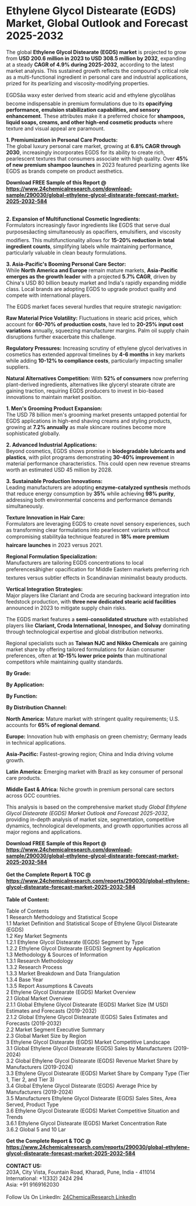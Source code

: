 <h1>Ethylene Glycol Distearate (EGDS) Market, Global Outlook and Forecast 2025-2032</h1><p>The global <strong>Ethylene Glycol Distearate (EGDS) market</strong> is projected to grow from <strong>USD 200.6 million in 2023 to USD 308.5 million by 2032</strong>, expanding at a steady <strong>CAGR of 4.9% during 2025-2032</strong>, according to the latest market analysis. This sustained growth reflects the compound's critical role as a multi-functional ingredient in personal care and industrial applications, prized for its pearlizing and viscosity-modifying properties.</p><p>EGDSâa waxy ester derived from stearic acid and ethylene glycolâhas become indispensable in premium formulations due to its <strong>opacifying performance, emulsion stabilization capabilities, and sensory enhancement</strong>. These attributes make it a preferred choice for <strong>shampoos, liquid soaps, creams, and other high-end cosmetic products</strong> where texture and visual appeal are paramount.</p><p><strong>1. Premiumization in Personal Care Products:</strong><br>
The global luxury personal care market, growing at <strong>6.8% CAGR through 2030</strong>, increasingly incorporates EGDS for its ability to create rich, pearlescent textures that consumers associate with high quality. Over <strong>45% of new premium shampoo launches</strong> in 2023 featured pearlizing agents like EGDS as brands compete on product aesthetics.</p><div><b>Download FREE Sample of this Report @ 
            <a href="https://www.24chemicalresearch.com/download-sample/290030/global-ethylene-glycol-distearate-forecast-market-2025-2032-584">
            https://www.24chemicalresearch.com/download-sample/290030/global-ethylene-glycol-distearate-forecast-market-2025-2032-584</a></b></div><br><p><strong>2. Expansion of Multifunctional Cosmetic Ingredients:</strong><br>
Formulators increasingly favor ingredients like EGDS that serve dual purposesâacting simultaneously as opacifiers, emulsifiers, and viscosity modifiers. This multifunctionality allows for <strong>15-20% reduction in total ingredient counts</strong>, simplifying labels while maintaining performance, particularly valuable in clean beauty formulations.</p><p><strong>3. Asia-Pacific's Booming Personal Care Sector:</strong><br>
While <strong>North America and Europe</strong> remain mature markets, <strong>Asia-Pacific emerges as the growth leader</strong> with a projected <strong>5.7% CAGR</strong>, driven by China's USD 80 billion beauty market and India's rapidly expanding middle class. Local brands are adopting EGDS to upgrade product quality and compete with international players.</p><p>The EGDS market faces several hurdles that require strategic navigation:</p><p><strong>Raw Material Price Volatility:</strong> Fluctuations in stearic acid prices, which account for <strong>60-70% of production costs</strong>, have led to <strong>20-25% input cost variations</strong> annually, squeezing manufacturer margins. Palm oil supply chain disruptions further exacerbate this challenge.</p><p><strong>Regulatory Pressures:</strong> Increasing scrutiny of ethylene glycol derivatives in cosmetics has extended approval timelines by <strong>4-6 months</strong> in key markets while adding <strong>10-12% to compliance costs</strong>, particularly impacting smaller suppliers.</p><p><strong>Natural Alternatives Competition:</strong> With <strong>52% of consumers</strong> now preferring plant-derived ingredients, alternatives like glyceryl stearate citrate are gaining traction, requiring EGDS producers to invest in bio-based innovations to maintain market position.</p><p><strong>1. Men's Grooming Product Expansion:</strong><br>
The USD 78 billion men's grooming market presents untapped potential for EGDS applications in high-end shaving creams and styling products, growing at <strong>7.2% annually</strong> as male skincare routines become more sophisticated globally.</p><p><strong>2. Advanced Industrial Applications:</strong><br>
Beyond cosmetics, EGDS shows promise in <strong>biodegradable lubricants and plastics</strong>, with pilot programs demonstrating <strong>30-40% improvement</strong> in material performance characteristics. This could open new revenue streams worth an estimated USD 45 million by 2028.</p><p><strong>3. Sustainable Production Innovations:</strong><br>
Leading manufacturers are adopting <strong>enzyme-catalyzed synthesis</strong> methods that reduce energy consumption by <strong>35%</strong> while achieving <strong>98% purity</strong>, addressing both environmental concerns and performance demands simultaneously.</p><p><strong>Texture Innovation in Hair Care:</strong><br>
	Formulators are leveraging EGDS to create novel sensory experiences, such as transforming clear formulations into pearlescent variants without compromising stabilityâa technique featured in <strong>18% more premium haircare launches</strong> in 2023 versus 2021.</p><p><strong>Regional Formulation Specialization:</strong><br>
	Manufacturers are tailoring EGDS concentrations to local preferencesâhigher opacification for Middle Eastern markets preferring rich textures versus subtler effects in Scandinavian minimalist beauty products.</p><p><strong>Vertical Integration Strategies:</strong><br>
	Major players like Clariant and Croda are securing backward integration into feedstock production, with <strong>three new dedicated stearic acid facilities</strong> announced in 2023 to mitigate supply chain risks.</p><p>The EGDS market features a <strong>semi-consolidated structure</strong> with established players like <strong>Clariant, Croda International, Innospec, and Solvay</strong> dominating through technological expertise and global distribution networks.</p><p>Regional specialists such as <strong>Taiwan NJC and Nikko Chemicals</strong> are gaining market share by offering tailored formulations for Asian consumer preferences, often at <strong>10-15% lower price points</strong> than multinational competitors while maintaining quality standards.</p><p><strong>By Grade:</strong></p><p><strong>By Application:</strong></p><p><strong>By Function:</strong></p><p><strong>By Distribution Channel:</strong></p><p><strong>North America:</strong> Mature market with stringent quality requirements; U.S. accounts for <strong>65% of regional demand</strong>.</p><p><strong>Europe:</strong> Innovation hub with emphasis on green chemistry; Germany leads in technical applications.</p><p><strong>Asia-Pacific:</strong> Fastest-growing region; China and India driving volume growth.</p><p><strong>Latin America:</strong> Emerging market with Brazil as key consumer of personal care products.</p><p><strong>Middle East &amp; Africa:</strong> Niche growth in premium personal care sectors across GCC countries.</p><p>This analysis is based on the comprehensive market study <em>Global Ethylene Glycol Distearate (EGDS) Market Outlook and Forecast 2025-2032</em>, providing in-depth analysis of market size, segmentation, competitive dynamics, technological developments, and growth opportunities across all major regions and applications.</p><div><b>Download FREE Sample of this Report @ 
            <a href="https://www.24chemicalresearch.com/download-sample/290030/global-ethylene-glycol-distearate-forecast-market-2025-2032-584">
            https://www.24chemicalresearch.com/download-sample/290030/global-ethylene-glycol-distearate-forecast-market-2025-2032-584</a></b></div><br><div><b>Get the Complete Report & TOC @ 
            <a href="https://www.24chemicalresearch.com/reports/290030/global-ethylene-glycol-distearate-forecast-market-2025-2032-584">
            https://www.24chemicalresearch.com/reports/290030/global-ethylene-glycol-distearate-forecast-market-2025-2032-584</a></b></div><br>
            <b>Table of Content:</b><p>Table of Contents<br />
1 Research Methodology and Statistical Scope<br />
1.1 Market Definition and Statistical Scope of Ethylene Glycol Distearate (EGDS)<br />
1.2 Key Market Segments<br />
1.2.1 Ethylene Glycol Distearate (EGDS) Segment by Type<br />
1.2.2 Ethylene Glycol Distearate (EGDS) Segment by Application<br />
1.3 Methodology & Sources of Information<br />
1.3.1 Research Methodology<br />
1.3.2 Research Process<br />
1.3.3 Market Breakdown and Data Triangulation<br />
1.3.4 Base Year<br />
1.3.5 Report Assumptions & Caveats<br />
2 Ethylene Glycol Distearate (EGDS) Market Overview<br />
2.1 Global Market Overview<br />
2.1.1 Global Ethylene Glycol Distearate (EGDS) Market Size (M USD) Estimates and Forecasts (2019-2032)<br />
2.1.2 Global Ethylene Glycol Distearate (EGDS) Sales Estimates and Forecasts (2019-2032)<br />
2.2 Market Segment Executive Summary<br />
2.3 Global Market Size by Region<br />
3 Ethylene Glycol Distearate (EGDS) Market Competitive Landscape<br />
3.1 Global Ethylene Glycol Distearate (EGDS) Sales by Manufacturers (2019-2024)<br />
3.2 Global Ethylene Glycol Distearate (EGDS) Revenue Market Share by Manufacturers (2019-2024)<br />
3.3 Ethylene Glycol Distearate (EGDS) Market Share by Company Type (Tier 1, Tier 2, and Tier 3)<br />
3.4 Global Ethylene Glycol Distearate (EGDS) Average Price by Manufacturers (2019-2024)<br />
3.5 Manufacturers Ethylene Glycol Distearate (EGDS) Sales Sites, Area Served, Product Type<br />
3.6 Ethylene Glycol Distearate (EGDS) Market Competitive Situation and Trends<br />
3.6.1 Ethylene Glycol Distearate (EGDS) Market Concentration Rate<br />
3.6.2 Global 5 and 10 Lar</p><div><b>Get the Complete Report & TOC @ 
            <a href="https://www.24chemicalresearch.com/reports/290030/global-ethylene-glycol-distearate-forecast-market-2025-2032-584">
            https://www.24chemicalresearch.com/reports/290030/global-ethylene-glycol-distearate-forecast-market-2025-2032-584</a></b></div><br><b>CONTACT US:</b><br>
            203A, City Vista, Fountain Road, Kharadi, Pune, India - 411014<br>
            International: +1(332) 2424 294<br>
            Asia: +91 9169162030 <br><br>
            Follow Us On LinkedIn: <a href="https://www.linkedin.com/company/24chemicalresearch/">24ChemicalResearch LinkedIn</a>